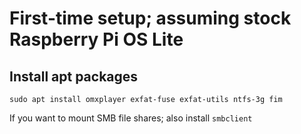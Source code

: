 # First-time setup; assuming stock Raspberry Pi OS Lite
## Install apt packages
```
sudo apt install omxplayer exfat-fuse exfat-utils ntfs-3g fim
```

If you want to mount SMB file shares; also install `smbclient`